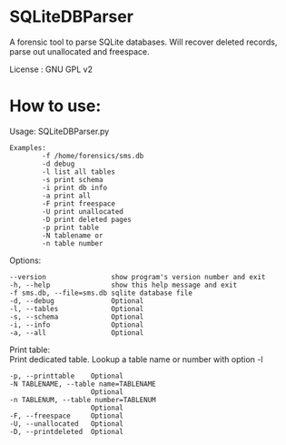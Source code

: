SQLiteDBParser
==============

A forensic tool to parse SQLite databases.
Will recover deleted records, parse out
unallocated and freespace.

License : GNU GPL v2

How to use:
===========

Usage: SQLiteDBParser.py  

    Examples:  
            -f /home/forensics/sms.db  
            -d debug    
            -l list all tables  
            -s print schema  
            -i print db info  
            -a print all  
            -F print freespace  
            -U print unallocated  
            -D print deleted pages  
            -p print table  
            -N tablename or  
            -n table number  


   Options: 
      
    --version                show program's version number and exit
    -h, --help               show this help message and exit
    -f sms.db, --file=sms.db sqlite database file
    -d, --debug              Optional
    -l, --tables             Optional
    -s, --schema             Optional
    -i, --info               Optional
    -a, --all                Optional


  Print table:  
    Print dedicated table. Lookup a table name or number with option -l  

    -p, --printtable    Optional
    -N TABLENAME, --table name=TABLENAME
                        Optional
    -n TABLENUM, --table number=TABLENUM
                        Optional
    -F, --freespace     Optional
    -U, --unallocated   Optional
    -D, --printdeleted  Optional
